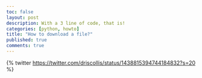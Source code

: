 ```yaml
---
toc: false
layout: post
description: With a 3 line of code, that is!
categories: [python, howto]
title: "How to download a file?"
published: true
comments: true
---
```

{% twitter https://twitter.com/driscollis/status/1438815394744184832?s=20 %}

